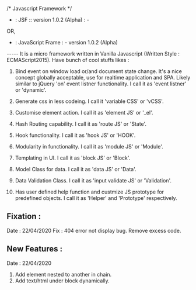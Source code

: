 /* Javascript Framework */
- : JSF :: version 1.0.2 (Alpha) : -

OR,

- : JavaScript Frame : -
version 1.0.2 (Alpha)

----- It is a micro framework written in Vanilla Javascript (Written Style : ECMAScript2015). Have bunch of cool stuffs likes :
1. Bind event on window load or/and document state change. It's a nice concept globally acceptable, use for realtime application and SPA. Likely similar to jQuery 'on' event listner functionality. I call it as 'event listner' or 'dynamic'.

2. Generate css in less codeing. I call it 'variable CSS' or 'vCSS'.

3. Customise element action. I call it as 'element JS' or '_el'.

4. Hash Routing capability. I call it as 'route JS' or 'State'.
 
5. Hook functionality. I call it as 'hook JS' or 'HOOK'.

6. Modularity in functionality. I call it as 'module JS' or 'Module'.

7. Templating in UI. I call it as 'block JS' or 'Block'.

8. Model Class for data. I call it as 'data JS' or 'Data'.

9. Data Validation Class. I call it as 'input validate JS' or 'Validation'.

10. Has user defined help function and custmize JS prototype for predefined objects. I call it as 'Helper' and 'Prototype' respectively. 

Fixation :
-----------
Date :  22/04/2020
Fix : 404 error not display bug. Remove excess code.

New Features : 
---------------
Date : 22/04/2020
1. Add element nested to another in chain.
2. Add text/html under block dynamically.
